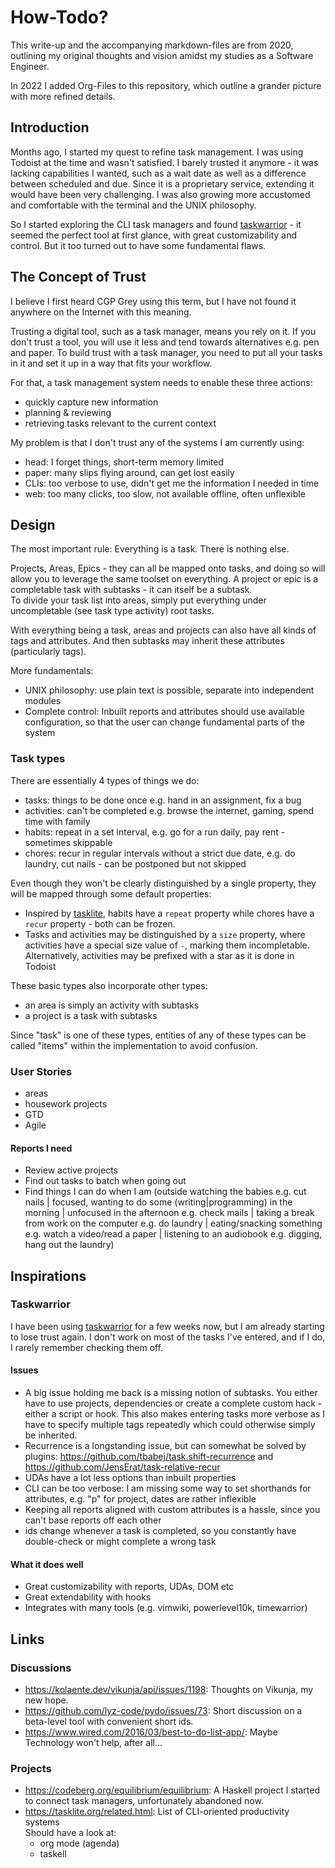 # How-Todo?

This write-up and the accompanying markdown-files are from 2020,
outlining my original thoughts and vision
amidst my studies as a Software Engineer.

In 2022 I added Org-Files to this repository,
which outline a grander picture with more refined details.

## Introduction

Months ago, I started my quest to refine task management.
I was using Todoist at the time and wasn't satisfied.
I barely trusted it anymore - it was lacking capabilities I wanted, such as a wait date as well as a difference between scheduled and due.
Since it is a proprietary service, extending it would have been very challenging.
I was also growing more accustomed and comfortable with the terminal and the UNIX philosophy.

So I started exploring the CLI task managers and found [taskwarrior] - it seemed the perfect tool at first glance, with great customizability and control. But it too turned out to have some fundamental flaws.

## The Concept of Trust

I believe I first heard CGP Grey using this term,
but I have not found it anywhere on the Internet with this meaning.

Trusting a digital tool, such as a task manager, means you rely on it.
If you don't trust a tool, you will use it less and tend towards alternatives e.g. pen and paper.
To build trust with a task manager,
you need to put all your tasks in it and set it up in a way that fits your workflow.

For that, a task management system needs to enable these three actions:
- quickly capture new information
- planning & reviewing
- retrieving tasks relevant to the current context

My problem is that I don't trust any of the systems I am currently using:
- head: I forget things, short-term memory limited
- paper: many slips flying around, can get lost easily
- CLIs: too verbose to use, didn't get me the information I needed in time
- web: too many clicks, too slow, not available offline, often unflexible

## Design

The most important rule:
Everything is a task. There is nothing else.

Projects, Areas, Epics - they can all be mapped onto tasks, and doing so will allow you to leverage the same toolset on everything.
A project or epic is a completable task with subtasks - it can itself be a subtask.  
To divide your task list into areas, simply put everything under uncompletable (see task type activity) root tasks.

With everything being a task, areas and projects can also have all kinds of tags and attributes.
And then subtasks may inherit these attributes (particularly tags).

More fundamentals:
- UNIX philosophy: use plain text is possible, separate into independent modules
- Complete control: Inbuilt reports and attributes should use available configuration, so that the user can change fundamental parts of the system

### Task types
There are essentially 4 types of things we do:
- tasks: things to be done once e.g. hand in an assignment, fix a bug
- activities: can't be completed e.g. browse the internet, gaming, spend time with family
- habits: repeat in a set interval, e.g. go for a run daily, pay rent - sometimes skippable
- chores: recur in regular intervals without a strict due date, e.g. do laundry, cut nails - can be postponed but not skipped

Even though they won't be clearly distinguished by a single property, they will be mapped through some default properties:
- Inspired by [tasklite](https://tasklite.org/concepts.html), habits have a `repeat` property while chores have a `recur` property - both can be frozen.
- Tasks and activities may be distinguished by a `size` property, where activities have a special size value of `-`, marking them incompletable.
  Alternatively, activities may be prefixed with a star as it is done in Todoist

These basic types also incorporate other types:
- an area is simply an activity with subtasks
- a project is a task with subtasks

Since "task" is one of these types, entities of any of these types can be called "items" within the implementation to avoid confusion.

### User Stories
- areas
- housework projects
- GTD
- Agile

#### Reports I need
- Review active projects
- Find out tasks to batch when going out
- Find things I can do when I am (outside watching the babies e.g. cut nails | focused, wanting to do some (writing|programming) in the morning | unfocused in the afternoon e.g. check mails | taking a break from work on the computer e.g. do laundry | eating/snacking something e.g. watch a video/read a paper | listening to an audiobook e.g. digging, hang out the laundry)

## Inspirations

### Taskwarrior

I have been using [taskwarrior] for a few weeks now, but I am already starting to lose trust again. I don't work on most of the tasks I've entered, and if I do, I rarely remember checking them off.

#### Issues

- A big issue holding me back is a missing notion of subtasks. You either have to use projects, dependencies or create a complete custom hack - either a script or hook. This also makes entering tasks more verbose as I have to specify multiple tags repeatedly which could otherwise simply be inherited.
- Recurrence is a longstanding issue, but can somewhat be solved by plugins: https://github.com/tbabej/task.shift-recurrence and https://github.com/JensErat/task-relative-recur
- UDAs have a lot less options than inbuilt properties
- CLI can be too verbose: I am missing some way to set shorthands for attributes, e.g. "p" for project, dates are rather inflexible
- Keeping all reports aligned with custom attributes is a hassle, since you can't base reports off each other
- ids change whenever a task is completed, so you constantly have double-check or might complete a wrong task

#### What it does well

- Great customizability with reports, UDAs, DOM etc
- Great extendability with hooks
- Integrates with many tools (e.g. vimwiki, powerlevel10k, timewarrior)

## Links

[taskwarrior]: https://taskwarrior.org/  

### Discussions
- https://kolaente.dev/vikunja/api/issues/1198: 
  Thoughts on Vikunja, my new hope.
- https://github.com/lyz-code/pydo/issues/73: 
  Short discussion on a beta-level tool with convenient short ids.
- https://www.wired.com/2016/03/best-to-do-list-app/: 
  Maybe Technology won't help, after all...

### Projects
- https://codeberg.org/equilibrium/equilibrium: 
  A Haskell project I started to connect task managers,
  unfortunately abandoned now.
- https://tasklite.org/related.html: 
  List of CLI-oriented productivity systems  
  Should have a look at:
  - org mode (agenda)
  - taskell
